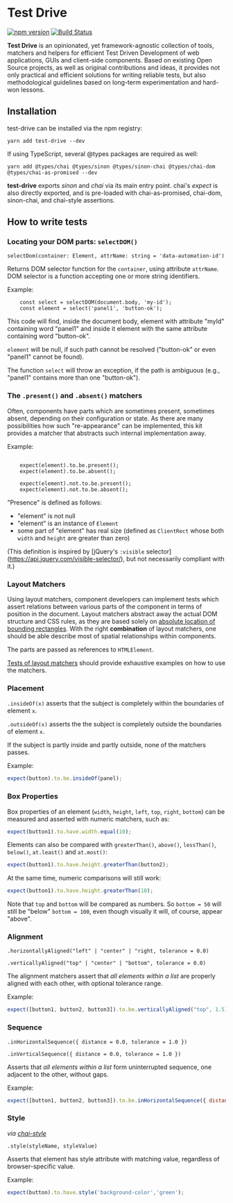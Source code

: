 # Test Drive
[![npm version](https://badge.fury.io/js/test-drive.svg)](https://www.npmjs.com/package/test-drive)
[![Build Status](https://travis-ci.com/wixplosives/test-drive.svg?branch=master)](https://travis-ci.com/wixplosives/test-drive)

**Test Drive** is an opinionated, yet framework-agnostic collection of tools, matchers and helpers for efficient Test Driven Development of web applications, GUIs and client-side components. Based on existing Open Source projects, as well as original contributions and ideas, it provides not only practical and efficient solutions for writing reliable tests, but also methodological guidelines based on long-term experimentation and hard-won lessons.

## Installation

test-drive can be installed via the npm registry:
```
yarn add test-drive --dev
```
If using TypeScript, several @types packages are required as well:
```
yarn add @types/chai @types/sinon @types/sinon-chai @types/chai-dom @types/chai-as-promised --dev
```

**test-drive** exports *sinon* and *chai* via its main entry point. chai's *expect* is also directly exported, and is pre-loaded with chai-as-promised, chai-dom, sinon-chai, and chai-style assertions.

## How to write tests

### Locating your DOM parts: `selectDOM()`

`selectDom(container: Element, attrName: string = 'data-automation-id')`

Returns DOM selector function for the `container`, using attribute `attrName`.
DOM selector is a function accepting one or more string identifiers.

Example:

```tsx
    const select = selectDOM(document.body, 'my-id');
    const element = select('panel1', 'button-ok');
```

This code will find, inside the document body, element with attribute
"myId" containing word "panel1" and inside it element with the same
attribute containing word "button-ok".

`element` will be null, if such path cannot be resolved ("button-ok" or
even "panel1" cannot be found).

The function `select` will throw an exception, if the path is ambiguous
(e.g., "panel1" contains more than one "button-ok").

### The `.present()` and `.absent()` matchers

Often, components have parts which are sometimes present, sometimes
absent, depending on their configuration or state. As there are many
possibilities how such "re-appearance" can be implemented, this kit
provides a matcher that abstracts such internal implementation away.

Example:

```tsx

    expect(element).to.be.present();
    expect(element).to.be.absent();

    expect(element).not.to.be.present();
    expect(element).not.to.be.absent();

```

"Presence" is defined as follows:

- "element" is not null
- "element" is an instance of `Element`
- some part of "element" has real size (defined as `ClientRect` whose
  both `width` and `height` are greater than zero)

(This definition is inspired by [jQuery's `:visible` selector]
(https://api.jquery.com/visible-selector/), but not
necessarily compliant with it.)

### Layout Matchers

Using layout matchers, component developers can implement tests which assert relations between various parts of the
component in terms of position in the document. Layout matchers abstract away the actual DOM structure and CSS rules,
as they are based solely on
[absolute location of bounding rectangles](https://developer.mozilla.org/en-US/docs/Web/API/Element/getClientRects). With
the right **combination** of layout matchers, one should be able describe most of spatial relationships within components.

The parts are passed as references to `HTMLElement`.

[Tests of layout matchers](test/layout.spec.ts) should provide exhaustive examples on how to use the matchers.

### Placement

`.insideOf(x)` asserts that the subject is completely within the boundaries of element `x`.

`.outsideOf(x)` asserts the the subject is completely outside the boundaries of element `x`.

If the subject is partly inside and partly outside, none of the matchers passes.

Example:

```javascript
expect(button).to.be.insideOf(panel);

```

### Box Properties

Box properties of an element (`width`, `height`, `left`, `top`, `right`, `bottom`) can be measured
and asserted with numeric matchers, such as:

```javascript
expect(button1).to.have.width.equal(10);
```

Elements can also be compared with `greaterThan()`, `above()`, `lessThan()`, `below()`, `at.least()` and `at.most()`:

```javascript
expect(button1).to.have.height.greaterThan(button2);
```

At the same time, numeric comparisons will still work:

```javascript
expect(button1).to.have.height.greaterThan(10);
```

Note that `top` and `bottom` will be compared as numbers. So `bottom = 50` will still be "below" `bottom = 100`, even though
visually it will, of course, appear "above".

### Alignment

`.horizontallyAligned("left" | "center" | "right, tolerance = 0.0)`

`.verticallyAligned("top" | "center" | "bottom", tolerance = 0.0)`

The alignment matchers assert that  *all elements within a list* are properly aligned with each other, with optional tolerance range.

Example:

```javascript
expect([button1, button2, button3]).to.be.verticallyAligned("top", 1.5);
```

### Sequence

`.inHorizontalSequence({ distance = 0.0, tolerance = 1.0 })`

`.inVerticalSequence({ distance = 0.0, tolerance = 1.0 })`

Asserts that *all elements within a list* form uninterrupted sequence, one adjacent to the other, without gaps.

Example:

```javascript
expect([button1, button2, button3]).to.be.inHorizontalSequence({ distance: 10.0 });
```

### Style

_via [chai-style](https://github.com/darlanmendonca/chai-style)_

`.style(styleName, styleValue)`

Asserts that element has style attribute with matching value, regardless of browser-specific value.

Example:

```javascript
expect(button).to.have.style('background-color','green');
```
